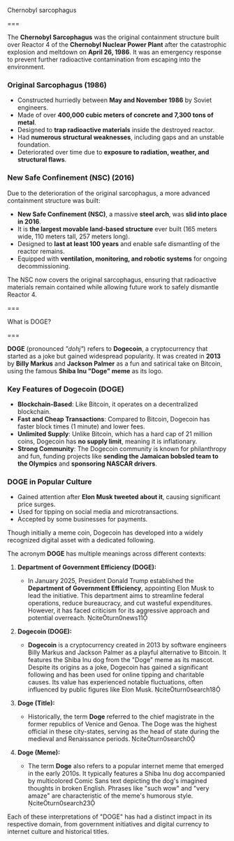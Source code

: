 Chernobyl sarcophagus 

===

The **Chernobyl Sarcophagus** was the original containment structure built over Reactor 4 of the **Chernobyl Nuclear Power Plant** after the catastrophic explosion and meltdown on **April 26, 1986**. It was an emergency response to prevent further radioactive contamination from escaping into the environment.

### **Original Sarcophagus (1986)**
- Constructed hurriedly between **May and November 1986** by Soviet engineers.
- Made of over **400,000 cubic meters of concrete and 7,300 tons of metal**.
- Designed to **trap radioactive materials** inside the destroyed reactor.
- Had **numerous structural weaknesses**, including gaps and an unstable foundation.
- Deteriorated over time due to **exposure to radiation, weather, and structural flaws**.

### **New Safe Confinement (NSC) (2016)**
Due to the deterioration of the original sarcophagus, a more advanced containment structure was built:
- **New Safe Confinement (NSC)**, a massive **steel arch**, was **slid into place in 2016**.
- It is **the largest movable land-based structure** ever built (165 meters wide, 110 meters tall, 257 meters long).
- Designed to **last at least 100 years** and enable safe dismantling of the reactor remains.
- Equipped with **ventilation, monitoring, and robotic systems** for ongoing decommissioning.

The NSC now covers the original sarcophagus, ensuring that radioactive materials remain contained while allowing future work to safely dismantle Reactor 4.

===

What is DOGE?

===

**DOGE** (pronounced *"dohj"*) refers to **Dogecoin**, a cryptocurrency that started as a joke but gained widespread popularity. It was created in **2013** by **Billy Markus** and **Jackson Palmer** as a fun and satirical take on Bitcoin, using the famous **Shiba Inu "Doge" meme** as its logo.

### **Key Features of Dogecoin (DOGE)**
- **Blockchain-Based**: Like Bitcoin, it operates on a decentralized blockchain.
- **Fast and Cheap Transactions**: Compared to Bitcoin, Dogecoin has faster block times (1 minute) and lower fees.
- **Unlimited Supply**: Unlike Bitcoin, which has a hard cap of 21 million coins, Dogecoin has **no supply limit**, meaning it is inflationary.
- **Strong Community**: The Dogecoin community is known for philanthropy and fun, funding projects like **sending the Jamaican bobsled team to the Olympics** and **sponsoring NASCAR drivers**.

### **DOGE in Popular Culture**
- Gained attention after **Elon Musk tweeted about it**, causing significant price surges.
- Used for tipping on social media and microtransactions.
- Accepted by some businesses for payments.

Though initially a meme coin, Dogecoin has developed into a widely recognized digital asset with a dedicated following.

The acronym **DOGE** has multiple meanings across different contexts:

1. **Department of Government Efficiency (DOGE):**
   - In January 2025, President Donald Trump established the **Department of Government Efficiency**, appointing Elon Musk to lead the initiative. This department aims to streamline federal operations, reduce bureaucracy, and cut wasteful expenditures. However, it has faced criticism for its aggressive approach and potential overreach. citeturn0news11

2. **Dogecoin (DOGE):**
   - **Dogecoin** is a cryptocurrency created in 2013 by software engineers Billy Markus and Jackson Palmer as a playful alternative to Bitcoin. It features the Shiba Inu dog from the "Doge" meme as its mascot. Despite its origins as a joke, Dogecoin has gained a significant following and has been used for online tipping and charitable causes. Its value has experienced notable fluctuations, often influenced by public figures like Elon Musk. citeturn0search18

3. **Doge (Title):**
   - Historically, the term **Doge** referred to the chief magistrate in the former republics of Venice and Genoa. The Doge was the highest official in these city-states, serving as the head of state during the medieval and Renaissance periods. citeturn0search0

4. **Doge (Meme):**
   - The term **Doge** also refers to a popular internet meme that emerged in the early 2010s. It typically features a Shiba Inu dog accompanied by multicolored Comic Sans text depicting the dog's imagined thoughts in broken English. Phrases like "such wow" and "very amaze" are characteristic of the meme's humorous style. citeturn0search23

Each of these interpretations of "DOGE" has had a distinct impact in its respective domain, from government initiatives and digital currency to internet culture and historical titles. 